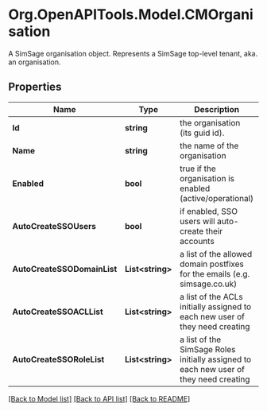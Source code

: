 # Org.OpenAPITools.Model.CMOrganisation
A SimSage organisation object.  Represents a SimSage top-level tenant, aka. an organisation.

## Properties

Name | Type | Description | Notes
------------ | ------------- | ------------- | -------------
**Id** | **string** | the organisation (its guid id). | 
**Name** | **string** | the name of the organisation | 
**Enabled** | **bool** | true if the organisation is enabled (active/operational) | 
**AutoCreateSSOUsers** | **bool** | if enabled, SSO users will auto-create their accounts | 
**AutoCreateSSODomainList** | **List&lt;string&gt;** | a list of the allowed domain postfixes for the emails (e.g. simsage.co.uk) | 
**AutoCreateSSOACLList** | **List&lt;string&gt;** | a list of the ACLs initially assigned to each new user of they need creating | 
**AutoCreateSSORoleList** | **List&lt;string&gt;** | a list of the SimSage Roles initially assigned to each new user of they need creating | 

[[Back to Model list]](../README.md#documentation-for-models) [[Back to API list]](../README.md#documentation-for-api-endpoints) [[Back to README]](../README.md)

